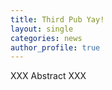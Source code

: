 ```yaml
---
title: Third Pub Yay!
layout: single
categories: news
author_profile: true
---
```


XXX Abstract XXX